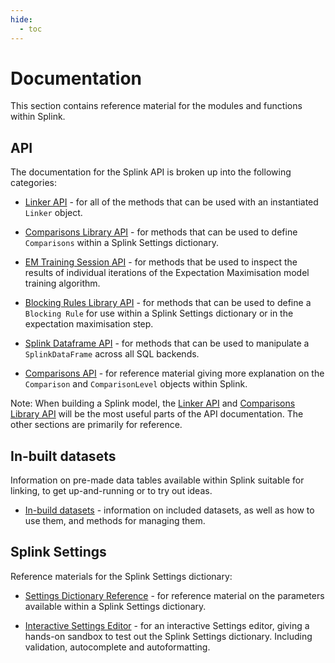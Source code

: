 ```yaml
---
hide:
  - toc
---
```


# Documentation

This section contains reference material for the modules and functions within Splink.

## API
The documentation for the Splink API is broken up into the following categories:

- [Linker API](./linker.md) - for all of the methods that can be used with an instantiated `Linker` object.

- [Comparisons Library API](./comparison_level_library.md) - for methods that can be used to define `Comparisons` within a Splink Settings dictionary.

- [EM Training Session API](./em_training_session.md) - for methods that be used to inspect the results of individual iterations of the Expectation Maximisation model training algorithm.

- [Blocking Rules Library API](./blocking_rule_library.md) - for methods that can be used to define a `Blocking Rule` for use within a Splink Settings dictionary or in the expectation maximisation step.

- [Splink Dataframe API](./SplinkDataFrame.md) - for methods that can be used to manipulate a `SplinkDataFrame` across all SQL backends.

- [Comparisons API](./comparison.md) - for reference material giving more explanation on the `Comparison` and `ComparisonLevel` objects within Splink.

Note: When building a Splink model, the [Linker API](./linker.md) and [Comparisons Library API](./comparison_level_library.md) will be the most useful parts of the API documentation. The other sections are primarily for reference.

## In-built datasets
Information on pre-made data tables available within Splink suitable for linking, to get up-and-running or to try out ideas.

- [In-build datasets](./datasets.md) - information on included datasets, as well as how to use them, and methods for managing them.

## Splink Settings
Reference materials for the Splink Settings dictionary:

- [Settings Dictionary Reference](./settings_dict_guide.md) - for reference material on the parameters available within a Splink Settings dictionary.

- [Interactive Settings Editor](./settingseditor/editor.md) - for an interactive Settings editor, giving a hands-on sandbox to test out the Splink Settings dictionary. Including validation, autocomplete and autoformatting.